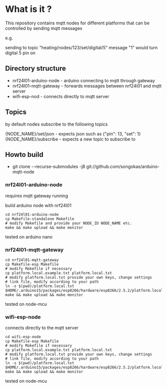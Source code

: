 # What is it ?

This repository contains mqtt nodes for different platforms
that can be controlled by sending mqtt messages

e.g.

sending to topic "heating/nodes/123/set/digital/5" message "1" would turn
digital 5 pin on

## Directory structure

* nrf24l01-arduino-node - arduino connecting to mqtt through gateway
* nrf24l01-mqtt-gateway - forwards messages between nrf24l01 and mqtt server
* wifi-esp-nod - connects directly to mqtt server

## Topics

by default nodes subscribe to the following topics

{NODE_NAME}/set/json - expects json such as {"pin": 13, "set": 1}
{NODE_NAME}/subscribe - expects a new topic to subscribe to


## Howto build

* git clone --recurse-submodules -j8 git://github.com/songokas/arduino-mqtt-node

### nrf24l01-arduino-node

requires mqtt gateway running

build arduino node with nrf24l01

```
cd nrf24l01-arduino-node
cp Makefile-standalone Makefile
# modify Makefile and provide your NODE_ID NODE_NAME etc.
make && make upload && make monitor
```

tested on arduino nano

### nrf24l01-mqtt-gateway


```
cd nrf24l01-mqtt-gateway
cp Makefile-esp Makefile
# modify Makefile if necessary
cp platform.local.example.txt platform.local.txt
# modify platform.local.txt provide your own keys, change settings
# link file, modify according to your path
ln -s $(pwd)/platform.local.txt  $HOME/.arduino15/packages/esp8266/hardware/esp8266/2.5.2/platform.local.txt
make && make upload && make monitor
```

tested on node-mcu


### wifi-esp-node

connects directly to the mqtt server

```
cd wifi-esp-node
cp Makefile-esp Makefile
# modify Makefile if necessary
cp platform.local.example.txt platform.local.txt
# modify platform.local.txt provide your own keys, change settings
# link file, modify according to your path
ln -s $(pwd)/platform.local.txt  $HOME/.arduino15/packages/esp8266/hardware/esp8266/2.5.2/platform.local.txt
make && make upload && make monitor
```

tested on node-mcu

